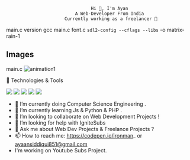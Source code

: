                                     Hi 👋, I'm Ayan
                              A Web-Developer From India
                          Currently working as a freelancer 👋
 main.c version
 gcc main.c font.c `sdl2-config --cflags --libs` -o matrix-rain-1
 
## Images 
main.c
![animation1](https://i.imgur.com/eymQH3q.gif)


🔧 Technologies & Tools
            
![](https://img.shields.io/badge/<Code>-<Python>-informational?style=flat&logo=<LOGO_NAME>&logoColor=white&color=2bbc8a)
![](https://img.shields.io/badge/<Code>-<Javascript>-informational?style=flat&logo=<LOGO_NAME>&logoColor=white&color=2bbc8a)
![](https://img.shields.io/badge/<Code>-<html>-informational?style=flat&logo=<LOGO_NAME>&logoColor=white&color=2bbc8a)
![](https://img.shields.io/badge/<Code>-<Java>-informational?style=flat&logo=<LOGO_NAME>&logoColor=white&color=2bbc8a)
![](https://img.shields.io/badge/<Shell>-<Bash>-informational?style=flat&logo=<LOGO_NAME>&logoColor=white&color=2bbc8a)

- 🔭 I’m currently doing Computer Science Engineering .
- 🌱 I’m currently learning Js & Python & PHP .
- 👯 I’m looking to collaborate on Web Development Projects !
- 🤔 I’m looking for help with IgniteSubs
- 💬 Ask me about Web Dev Projects & Freelance Projects ?
- 📫 How to reach me: https://codepen.io/ironman_ or ayaansiddiqui851@gmail.com
- I'm working on Youtube Subs Project.
